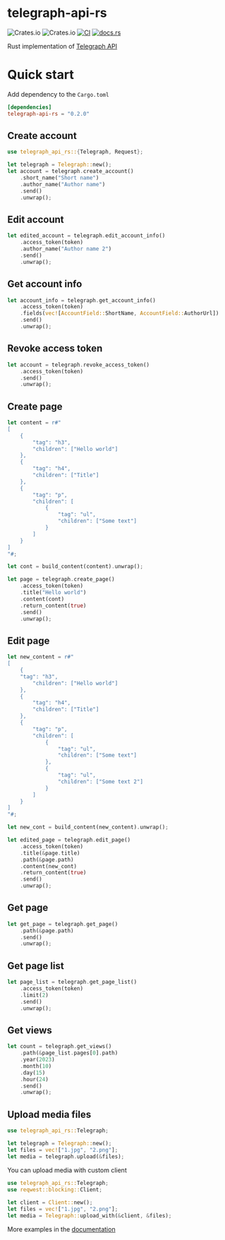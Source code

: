 # telegraph-api-rs

![Crates.io](https://img.shields.io/crates/v/telegraph-api-rs?style=plastic)
![Crates.io](https://img.shields.io/crates/l/telegraph-api-rs?style=plastic)
[![CI](https://github.com/heyyyoyy/telegraph-api-rs/actions/workflows/rust.yml/badge.svg)](https://github.com/heyyyoyy/telegraph-api-rs/actions/workflows/rust.yml)
[![docs.rs](https://img.shields.io/docsrs/telegraph-api-rs?style=plastic)](https://docs.rs/telegraph-api-rs/0.2.0/telegraph_api_rs/)

Rust implementation of [Telegraph API](https://telegra.ph/api)

# Quick start

Add dependency to the `Cargo.toml`
```toml
[dependencies]
telegraph-api-rs = "0.2.0"
```

## Create account
```rust
use telegraph_api_rs::{Telegraph, Request};

let telegraph = Telegraph::new();
let account = telegraph.create_account()
    .short_name("Short name")
    .author_name("Author name")
    .send()
    .unwrap();
```

## Edit account
```rust
let edited_account = telegraph.edit_account_info()
    .access_token(token)
    .author_name("Author name 2")
    .send()
    .unwrap();
```

## Get account info
```rust
let account_info = telegraph.get_account_info()
    .access_token(token)
    .fields(vec![AccountField::ShortName, AccountField::AuthorUrl])
    .send()
    .unwrap();
```

## Revoke access token
```rust
let account = telegraph.revoke_access_token()
    .access_token(token)
    .send()
    .unwrap();
```

## Create page
```rust
let content = r#"
[
    {
        "tag": "h3",
        "children": ["Hello world"]
    },
    {
        "tag": "h4",
        "children": ["Title"]
    },
    {
        "tag": "p",
        "children": [
            {
                "tag": "ul",
                "children": ["Some text"]
            }
        ]
    }
]
"#;

let cont = build_content(content).unwrap();

let page = telegraph.create_page()
    .access_token(token)
    .title("Hello world")
    .content(cont)
    .return_content(true)
    .send()
    .unwrap();
```

## Edit page
```rust
let new_content = r#"
[
    {
    "tag": "h3",
        "children": ["Hello world"]
    },
    {
        "tag": "h4",
        "children": ["Title"]
    },
    {
        "tag": "p",
        "children": [
            {
                "tag": "ul",
                "children": ["Some text"]
            },
            {
                "tag": "ul",
                "children": ["Some text 2"]
            }
        ]
    }
]
"#;

let new_cont = build_content(new_content).unwrap();

let edited_page = telegraph.edit_page()
    .access_token(token)
    .title(&page.title)
    .path(&page.path)
    .content(new_cont)
    .return_content(true)
    .send()
    .unwrap();
```

## Get page
```rust
let get_page = telegraph.get_page()
    .path(&page.path)
    .send()
    .unwrap();
```

## Get page list
```rust
let page_list = telegraph.get_page_list()
    .access_token(token)
    .limit(2)
    .send()
    .unwrap();
```

## Get views
```rust
let count = telegraph.get_views()
    .path(&page_list.pages[0].path)
    .year(2023)
    .month(10)
    .day(15)
    .hour(24)
    .send()
    .unwrap();
```

## Upload media files
```rust
use telegraph_api_rs::Telegraph;

let telegraph = Telegraph::new();
let files = vec!["1.jpg", "2.png"];
let media = telegraph.upload(&files);
```
You can upload media with custom client
```rust
use telegraph_api_rs::Telegraph;
use reqwest::blocking::Client;
 
let client = Client::new();
let files = vec!["1.jpg", "2.png"];
let media = Telegraph::upload_with(&client, &files);
```
More examples in the [documentation](https://docs.rs/telegraph-api-rs)
